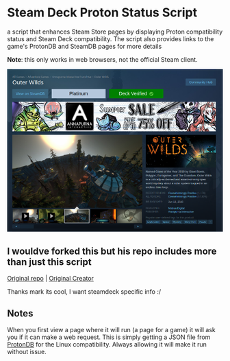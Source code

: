 # Steam Deck Proton Status Script

a script that enhances Steam Store pages by displaying Proton compatibility status and Steam Deck compatibility. The script also provides links to the game's ProtonDB and SteamDB pages for more details

**Note**: this only works in web browsers, not the official Steam client.

![Preview Image](../preview.png)

## I wouldve forked this but his repo includes more than just this script

[Original repo](https://github.com/mkwsnyder/marks-user-scripts/tree/master/scripts/marks-steam-script) | [Original Creator](https://github.com/mkwsnyder)

Thanks mark its cool, I want steamdeck specific info :/

## Notes

When you first view a page where it will run (a page for a game) it will ask you if it can make a web request. This is simply getting a JSON file from [ProtonDB](https://www.protondb.com/) for the Linux compatibility. Always allowing it will make it run without issue.
